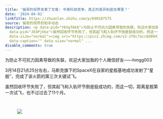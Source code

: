 ```yaml
---
title: '猫哥的视界发表了文章: 中美科技竞争，真正的差异到底在哪里？'
date: '2024-04-01'
linkTitle: https://zhuanlan.zhihu.com/p/690107575
source: 猫哥的视界的知乎动态
description: <p data-pid="Y6Vgf6kQ">为防止不可抗力因素导致的失联，欢迎大家加我的个人微信好友——hmgg003</p><p data-pid="gPdFP3Yf">3月14日21点25分左右，马斯克旗下的SpaceX在自家的星舰基地成功发射了“星舰”，完成了该火箭的第三次关键试飞。<br></p><p
  data-pid="JE4Pjkke">虽然回收环节失败了，但其起飞和入轨环节倒是挺成功的，而这一切，距离星舰第一次试飞，也不过过去了11个月。</p><p class="ztext-empty-paragraph"><br></p><figure
  data-size="normal"><img src="https://pic2.zhimg.com/v2-2f8c7acc8d0941d3927c32ad13acedbd_1440w.jpg"
  data-caption="" data-size="normal" ...
disable_comments: true
---
```

<p data-pid="Y6Vgf6kQ">为防止不可抗力因素导致的失联，欢迎大家加我的个人微信好友——hmgg003</p><p data-pid="gPdFP3Yf">3月14日21点25分左右，马斯克旗下的SpaceX在自家的星舰基地成功发射了“星舰”，完成了该火箭的第三次关键试飞。<br></p><p data-pid="JE4Pjkke">虽然回收环节失败了，但其起飞和入轨环节倒是挺成功的，而这一切，距离星舰第一次试飞，也不过过去了11个月。</p><p class="ztext-empty-paragraph"><br></p><figure data-size="normal"><img src="https://pic2.zhimg.com/v2-2f8c7acc8d0941d3927c32ad13acedbd_1440w.jpg" data-caption="" data-size="normal" ...